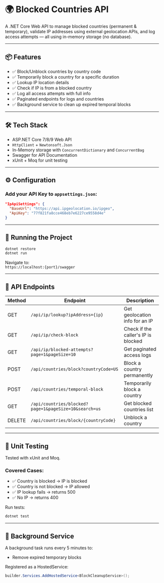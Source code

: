 # 🌍 Blocked Countries API

A .NET Core Web API to manage blocked countries (permanent & temporary), validate IP addresses using external geolocation APIs, and log access attempts — all using in-memory storage (no database).

---

## 📦 Features

- ✅ Block/Unblock countries by country code  
- ✅ Temporarily block a country for a specific duration  
- ✅ Lookup IP location details  
- ✅ Check if IP is from a blocked country  
- ✅ Log all access attempts with full info  
- ✅ Paginated endpoints for logs and countries  
- ✅ Background service to clean up expired temporal blocks  

---

## 🛠 Tech Stack

- ASP.NET Core 7/8/9 Web API  
- `HttpClient` + `Newtonsoft.Json`  
- In-Memory storage with `ConcurrentDictionary` and `ConcurrentBag`  
- Swagger for API Documentation  
- xUnit + Moq for unit testing  

---

## ⚙️ Configuration

### Add your API Key to `appsettings.json`:

```json
"IpApiSettings": {
  "BaseUrl": "https://api.ipgeolocation.io/ipgeo",
  "ApiKey": "77f821fa8cce468eb7e6227ce9558d4e"
}
```

---

## 🚀 Running the Project

```bash
dotnet restore
dotnet run
```

Navigate to:  
`https://localhost:{port}/swagger`

---

## 🔐 API Endpoints

| Method | Endpoint                                   | Description                      |
|--------|--------------------------------------------|----------------------------------|
| GET    | `/api/ip/lookup?ipAddress={ip}`            | Get geolocation info for an IP   |
| GET    | `/api/ip/check-block`                       | Check if the caller's IP is blocked |
| GET    | `/api/ip/blocked-attempts?page=1&pageSize=10` | Get paginated access logs      |
| POST   | `/api/countries/block?countryCode=US`      | Block a country permanently      |
| POST   | `/api/countries/temporal-block`             | Temporarily block a country      |
| GET    | `/api/countries/blocked?page=1&pageSize=10&search=us` | Get blocked countries list |
| DELETE | `/api/countries/block/{countryCode}`       | Unblock a country                |

---

## 🧪 Unit Testing

Tested with xUnit and Moq.

### Covered Cases:
- ✅ Country is blocked → IP is blocked  
- ✅ Country is not blocked → IP allowed  
- ✅ IP lookup fails → returns 500  
- ✅ No IP → returns 400  

Run tests:  
```bash
dotnet test
```

---

## 🔄 Background Service

A background task runs every 5 minutes to:  
- Remove expired temporary blocks  

Registered as a HostedService:  
```csharp
builder.Services.AddHostedService<BlockCleanupService>();
```
